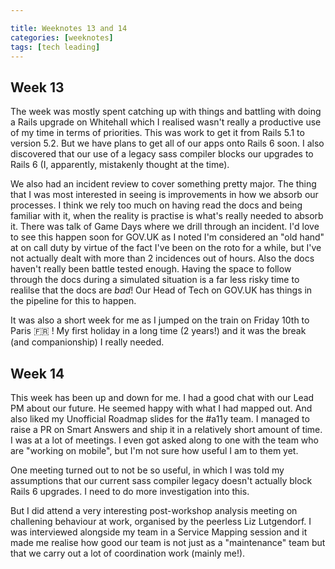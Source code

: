 ```yaml
---

title: Weeknotes 13 and 14
categories: [weeknotes]
tags: [tech leading]
---
```


## Week 13

The week was mostly spent catching up with things and battling with doing a Rails upgrade on Whitehall which I realised wasn't really a productive use of my time in terms of priorities. This was work to get it from Rails 5.1 to version 5.2. But we have plans to get all of our apps onto Rails 6 soon. I also discovered that our use of a legacy sass compiler blocks our upgrades to Rails 6 (I, apparently, mistakenly thought at the time).

We also had an incident review to cover something pretty major. The thing that I was most interested in seeing is improvements in how we absorb our processes. I think we rely too much on having read the docs and being familiar with it, when the reality is practise is what's really needed to absorb it. There was talk of Game Days where we drill through an incident. I'd love to see this happen soon for GOV.UK as I noted I'm considered an "old hand" at on call duty by virtue of the fact I've been on the roto for a while, but I've not actually dealt with more than 2 incidences out of hours. Also the docs haven't really been battle tested enough. Having the space to follow through the docs during a simulated situation is a far less risky time to realilse that the docs are _bad_! Our Head of Tech on GOV.UK has things in the pipeline for this to happen.

It was also a short week for me as I jumped on the train on Friday 10th to Paris 🇫🇷 ! My first holiday in a long time (2 years!) and it was the break (and companionship) I really needed.

## Week 14

This week has been up and down for me. I had a good chat with our Lead PM about our future. He seemed happy with what I had mapped out. And also liked my Unofficial Roadmap slides for the #a11y team. I managed to raise a PR on Smart Answers and ship it in a relatively short amount of time. I was at a lot of meetings. I even got asked along to one with the team who are "working on mobile", but I'm not sure how useful I am to them yet.

One meeting turned out to not be so useful, in which I was told my assumptions that our current sass compiler legacy doesn't actually block Rails 6 upgrades. I need to do more investigation into this.

But I did attend a very interesting post-workshop analysis meeting on challening behaviour at work, organised by the peerless Liz Lutgendorf. I was interviewed alongside my team in a Service Mapping session and it made me realise how good our team is not just as a "maintenance" team but that we carry out a lot of coordination work (mainly me!).

